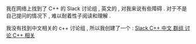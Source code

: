 

我在网络上找到了 C++ 的 Slack 讨论组 , 英文的 , 对我来说有些障碍 . 
对于不是自己提问的情况下 , 难以耐着性子阅读和理解 . 

我没有找到中文相关的 c++ 讨论组 , 所以我创建了一个 : [Slack C++ 中文 群组 讨论 C++ 相关](https://join.slack.com/t/slack-ce91707/shared_invite/zt-1e0mtn3b6-5yKoNmN4w6Vks0mL7AGprQ)



